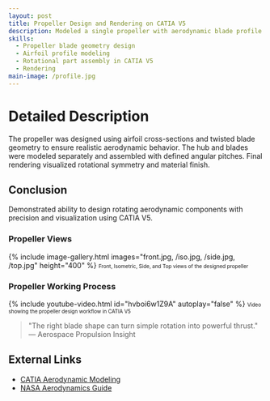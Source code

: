 ```yaml
---
layout: post
title: Propeller Design and Rendering on CATIA V5
description: Modeled a single propeller with aerodynamic blade profile in CATIA V5, focusing on accurate airfoil cross-section and blade pitch control.
skills: 
  - Propeller blade geometry design
  - Airfoil profile modeling
  - Rotational part assembly in CATIA V5
  - Rendering
main-image: /profile.jpg
---
```


# Detailed Description
The propeller was designed using airfoil cross-sections and twisted blade geometry to ensure realistic aerodynamic behavior. The hub and blades were modeled separately and assembled with defined angular pitches. Final rendering visualized rotational symmetry and material finish.

## Conclusion
Demonstrated ability to design rotating aerodynamic components with precision and visualization using CATIA V5.

### Propeller Views
{% include image-gallery.html images="front.jpg, /iso.jpg, /side.jpg, /top.jpg" height="400" %}
<span style="font-size: 10px">Front, Isometric, Side, and Top views of the designed propeller</span>

### Propeller Working Process
{% include youtube-video.html id="hvboi6w1Z9A" autoplay="false" %}
<span style="font-size: 10px">Video showing the propeller design workflow in CATIA V5</span>

> "The right blade shape can turn simple rotation into powerful thrust."  
> — Aerospace Propulsion Insight

## External Links
- [CATIA Aerodynamic Modeling](https://www.3ds.com/products-services/catia/)
- [NASA Aerodynamics Guide](https://www.grc.nasa.gov/www/k-12/airplane/bga.html)
